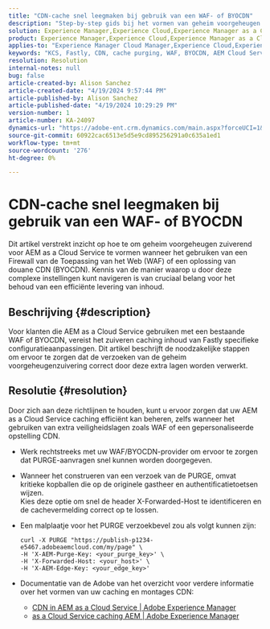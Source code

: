 ```yaml
---
title: "CDN-cache snel leegmaken bij gebruik van een WAF- of BYOCDN"
description: "Step-by-step gids bij het vormen van geheim voorgeheugen zuiverend voor AEM as a Cloud Service wanneer het leveraging van een Firewall van de Toepassing van het Web (WAF) of breng Uw Eigen CDN (BYOCDN)."
solution: Experience Manager,Experience Cloud,Experience Manager as a Cloud Service
product: Experience Manager,Experience Cloud,Experience Manager as a Cloud Service
applies-to: "Experience Manager Cloud Manager,Experience Cloud,Experience Manager as a Cloud Service,Experience Manager 6.5"
keywords: "KCS, Fastly, CDN, cache purging, WAF, BYOCDN, AEM Cloud Service, Imperva, reverse proxy, X-Forwarded-Host, X-AEM-Purge-Key, X-AEM-Edge-Key, curl, cache-invalidatie."
resolution: Resolution
internal-notes: null
bug: false
article-created-by: Alison Sanchez
article-created-date: "4/19/2024 9:57:44 PM"
article-published-by: Alison Sanchez
article-published-date: "4/19/2024 10:29:29 PM"
version-number: 1
article-number: KA-24097
dynamics-url: "https://adobe-ent.crm.dynamics.com/main.aspx?forceUCI=1&pagetype=entityrecord&etn=knowledgearticle&id=292d31d7-97fe-ee11-a1ff-6045bd006149"
source-git-commit: 60922cac6513e5d5e9cd895256291a0c635a1ed1
workflow-type: tm+mt
source-wordcount: '276'
ht-degree: 0%

---
```


# CDN-cache snel leegmaken bij gebruik van een WAF- of BYOCDN


Dit artikel verstrekt inzicht op hoe te om geheim voorgeheugen zuiverend voor AEM as a Cloud Service te vormen wanneer het gebruiken van een Firewall van de Toepassing van het Web (WAF) of een oplossing van douane CDN (BYOCDN). Kennis van de manier waarop u door deze complexe instellingen kunt navigeren is van cruciaal belang voor het behoud van een efficiënte levering van inhoud.

## Beschrijving {#description}


Voor klanten die AEM as a Cloud Service gebruiken met een bestaande WAF of BYOCDN, vereist het zuiveren caching inhoud van Fastly specifieke configuratieaanpassingen. Dit artikel beschrijft de noodzakelijke stappen om ervoor te zorgen dat de verzoeken van de geheim voorgeheugenzuivering correct door deze extra lagen worden verwerkt.


## Resolutie {#resolution}


Door zich aan deze richtlijnen te houden, kunt u ervoor zorgen dat uw AEM as a Cloud Service caching efficiënt kan beheren, zelfs wanneer het gebruiken van extra veiligheidslagen zoals WAF of een gepersonaliseerde opstelling CDN.

- Werk rechtstreeks met uw WAF/BYOCDN-provider om ervoor te zorgen dat PURGE-aanvragen snel kunnen worden doorgegeven.
- Wanneer het construeren van een verzoek van de PURGE, omvat kritieke kopballen die op de originele gastheer en authentificatietoetsen wijzen. <br>    Kies deze optie om snel de header X-Forwarded-Host te identificeren en de cachevermelding correct op te lossen.
- Een malplaatje voor het PURGE verzoekbevel zou als volgt kunnen zijn:




  ```
  curl -X PURGE "https://publish-p1234-e5467.adobeaemcloud.com/my/page" \
  -H 'X-AEM-Purge-Key: <your_purge_key>' \
  -H 'X-Forwarded-Host: <your_host>' \
  -H 'X-AEM-Edge-Key: <your_edge_key>'
  ```




- Documentatie van de Adobe van het overzicht voor verdere informatie over het vormen van uw caching en montages CDN:
   - [CDN in AEM as a Cloud Service | Adobe Experience Manager](https://experienceleague.adobe.com/docs/experience-manager-cloud-service/implementing/content-delivery/cdn.html)
   - [as a Cloud Service caching AEM | Adobe Experience Manager](https://experienceleague.adobe.com/docs/experience-manager-cloud-service/implementing/content-delivery/caching.html)

